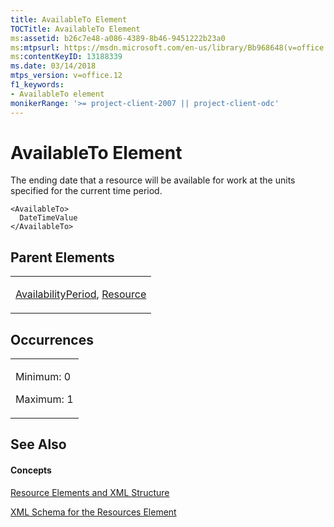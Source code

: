 ```yaml
---
title: AvailableTo Element
TOCTitle: AvailableTo Element
ms:assetid: b26c7e48-a086-4389-8b46-9451222b23a0
ms:mtpsurl: https://msdn.microsoft.com/en-us/library/Bb968648(v=office.12)
ms:contentKeyID: 13188339
ms.date: 03/14/2018
mtps_version: v=office.12
f1_keywords:
- AvailableTo element
monikerRange: '>= project-client-2007 || project-client-odc'
---
```


# AvailableTo Element




The ending date that a resource will be available for work at the units specified for the current time period.

    <AvailableTo>
      DateTimeValue
    </AvailableTo>

## Parent Elements

<table>
<colgroup>
<col style="width: 100%" />
</colgroup>
<tbody>
<tr class="odd">
<td><p><a href="availabilityperiod-element.md">AvailabilityPeriod</a>, <a href="resource-element.md">Resource</a></p></td>
</tr>
</tbody>
</table>

## Occurrences

<table>
<colgroup>
<col style="width: 100%" />
</colgroup>
<tbody>
<tr class="odd">
<td><p>Minimum: 0</p>
<p>Maximum: 1</p></td>
</tr>
</tbody>
</table>

## See Also

#### Concepts

[Resource Elements and XML Structure](resource-elements-and-xml-structure.md)

[XML Schema for the Resources Element](xml-schema-for-the-resources-element.md)

